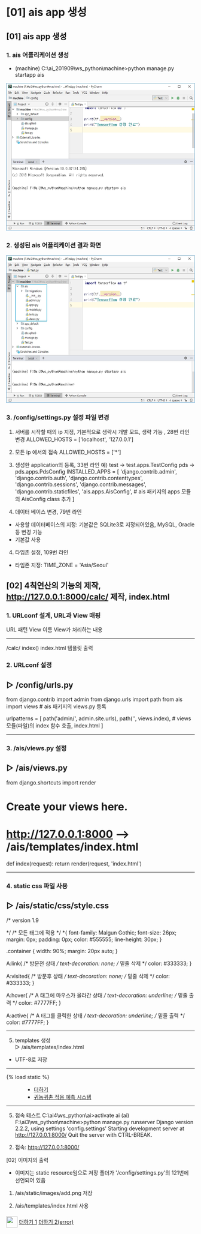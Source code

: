 # [01] ais app 생성 

## [01] ais app 생성 
 
### 1. ais 어플리케이션 생성

- (machine) C:\ai_201909\ws_python\machine>python manage.py  startapp ais

![1](./images/05_5.jpg)

### 2. 생성된 ais 어플리케이션 결과 화면

![2](./images/06_5.jpg)

### 3. /config/settings.py 설정 파일 변경

1) 서버를 시작할 때의 ip 지정, 기본적으로 생략시 개발 모드, 생략 가능 , 28번 라인 변경
  ALLOWED_HOSTS = ['localhost', '127.0.0.1']

2) 모든 ip 에서의 접속
  ALLOWED_HOSTS = ['*']
  
3) 생성한 application의 등록, 33번 라인
    예) test -> test.apps.TestConfig 
         pds -> pds.apps.PdsConfig
INSTALLED_APPS = [
    'django.contrib.admin',
    'django.contrib.auth',
    'django.contrib.contenttypes',
    'django.contrib.sessions',
    'django.contrib.messages',
    'django.contrib.staticfiles',
    'ais.apps.AisConfig',  # ais 패키지의 apps 모듈의 AisConfig class 추가
]
  
 
3) 데이터 베이스 변경, 79번 라인
- 사용할 데이터베이스의 지정: 기본값은 SQLite3로 지정되어있음, MySQL, Oracle등 변경 가능
- 기본값 사용
 
4) 타임존 설정, 109번 라인
- 타임존 지정: TIME_ZONE = 'Asia/Seoul'
 
 
 
## [02] 4칙연산의 기능의 제작, http://127.0.0.1:8000/calc/ 제작, index.html  

### 1. URLconf 설계, URL과 View 매핑

URL 패턴    View 이름   View가 처리하는 내용
----------    -----------   ----------------------------------------
/calc/        index()        index.html 템플릿 출력
   
    
### 2. URLconf 설정

▷ /config/urls.py
-------------------------------------------------------------------------------------
from django.contrib import admin
from django.urls import path
from ais import views # ais 패키지의 views.py 등록

urlpatterns = [
    path('admin/', admin.site.urls),
    path('', views.index), # views 모듈(파일)의 index 함수 호출, index.html
]
   
-------------------------------------------------------------------------------------
    
  
### 3. /ais/views.py 설정

▷ /ais/views.py
-------------------------------------------------------------------------------------
from django.shortcuts import render

# Create your views here.
# http://127.0.0.1:8000 --> /ais/templates/index.html
def index(request):
    return render(request, 'index.html')
 
   
-------------------------------------------------------------------------------------
    
   
### 4. static css 파일 사용

▷ /ais/static/css/style.css
-------------------------------------------------------------------------------------
 /*
  version 1.9
  <link href="../css/style.css" rel="Stylesheet" type="text/css">
  */
  /* 모든 태그에 적용 */
  *{
     font-family: Malgun Gothic;
     font-size: 26px;
     margin: 0px;
     padding: 0px;
     color: #555555;
     line-height: 30px;
  }

  .container {
    width: 90%;
    margin: 20px auto;
  }

  A:link{  /* 방문전 상태 */
    text-decoration: none; /* 밑줄 삭제 */
    color: #333333;
  }

  A:visited{  /* 방문후 상태 */
    text-decoration: none; /* 밑줄 삭제 */
    color: #333333;
  }
  
  A:hover{  /* A 태그에 마우스가 올라간 상태 */
    text-decoration: underline; /* 밑줄 출력 */
    color: #7777FF;
  }
  
  A:active{  /* A 태그를 클릭한 상태 */
    text-decoration: underline; /* 밑줄 출력 */
    color: #7777FF;
  }



-------------------------------------------------------------------------------------
 
 
5. templates 생성       
▷ /ais/templates/index.html
- UTF-8로 저장
-------------------------------------------------------------------------------------
<!DOCTYPE html>
<html lang="en">
<head>
    <meta charset="UTF-8">
    <title>HOME</title>
    {% load static %}
    <link href="{% static '/css/style.css' %}" rel="Stylesheet" type="text/css">
</head>
<body>
<DIV class="container">
 
<UL style="margin-left: 50px;">
  <LI><A href='./calc/add/50/100'>더하기</A></LI>
  <LI><A href='./country/form'>귀농귀촌 적응 예측 시스템</A></LI>
</UL>
</DIV>
</body>
</html>

-------------------------------------------------------------------------------------
   
   
5. 접속 테스트
C:\ai4\ws_python\ai>activate ai
(ai) F:\ai3\ws_python\machine>python manage.py runserver 
Django version 2.2.2, using settings 'config.settings'
Starting development server at http://127.0.0.1:8000/
Quit the server with CTRL-BREAK.
  
2) 접속: http://127.0.0.1:8000/



[02] 이미지의 출력
- 이미지는 static resource임으로 저장 폴더가 '/config/settings.py'의 121번에 선언되어 있음

1. /ais/static/images/add.png 저장

2. /ais/templates/index.html 사용
  <LI style="list-style:none">
     <img src="{% static '/images/add.png' %}" style="width: 30px; height: 30px; vertical-align: middle;">
     <A href='./calc/add/50/100'
       style='display: inline-block; vertical-align: middle; height: 40px; line-height: 40px;'>더하기 1</A>
     <A href='./calc/add?su1=50&su2=100'
       style='display: inline-block; vertical-align: middle; height: 40px; line-height: 40px;'>더하기 2(error)</A>
  </LI>

 